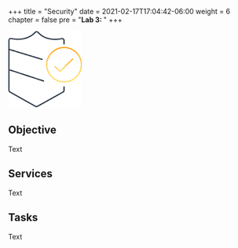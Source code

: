 +++
title = "Security"
date = 2021-02-17T17:04:42-06:00
weight = 6
chapter = false
pre = "<b>Lab 3:  </b>"
+++

<img src="images/sec.png" alt="drawing" width="150"/>

## Objective

Text 

## Services

Text

## Tasks

Text
